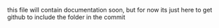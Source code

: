 this file will contain documentation soon, but for now its just here to get github to include the folder in the commit
